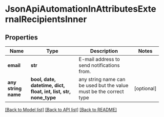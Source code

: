 # JsonApiAutomationInAttributesExternalRecipientsInner


## Properties
Name | Type | Description | Notes
------------ | ------------- | ------------- | -------------
**email** | **str** | E-mail address to send notifications from. | 
**any string name** | **bool, date, datetime, dict, float, int, list, str, none_type** | any string name can be used but the value must be the correct type | [optional]

[[Back to Model list]](../README.md#documentation-for-models) [[Back to API list]](../README.md#documentation-for-api-endpoints) [[Back to README]](../README.md)


